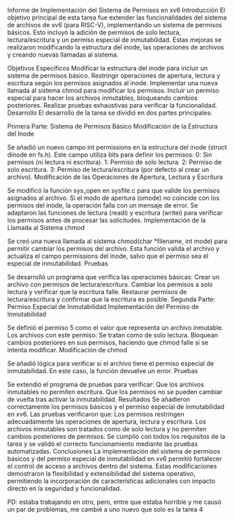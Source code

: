 Informe de Implementación del Sistema de Permisos en xv6
Introducción
El objetivo principal de esta tarea fue extender las funcionalidades del sistema de archivos de xv6 (para RISC-V), implementando un sistema de permisos básicos. Esto incluyó la adición de permisos de solo lectura, lectura/escritura y un permiso especial de inmutabilidad. Estas mejoras se realizaron modificando la estructura del inode, las operaciones de archivos y creando nuevas llamadas al sistema.

Objetivos Específicos
Modificar la estructura del inode para incluir un sistema de permisos básico.
Restringir operaciones de apertura, lectura y escritura según los permisos asignados al inode.
Implementar una nueva llamada al sistema chmod para modificar los permisos.
Incluir un permiso especial para hacer los archivos inmutables, bloqueando cambios posteriores.
Realizar pruebas exhaustivas para verificar la funcionalidad.
Desarrollo
El desarrollo de la tarea se dividió en dos partes principales:

Primera Parte: Sistema de Permisos Básico
Modificación de la Estructura del Inode

Se añadió un nuevo campo int permissions en la estructura del inode (struct dinode en fs.h).
Este campo utiliza bits para definir los permisos:
0: Sin permisos (ni lectura ni escritura).
1: Permiso de solo lectura.
2: Permiso de solo escritura.
3: Permiso de lectura/escritura (por defecto al crear un archivo).
Modificación de las Operaciones de Apertura, Lectura y Escritura

Se modificó la función sys_open en sysfile.c para que valide los permisos asignados al archivo. Si el modo de apertura (omode) no coincide con los permisos del inode, la operación falla con un mensaje de error.
Se adaptaron las funciones de lectura (readi) y escritura (writei) para verificar los permisos antes de procesar las solicitudes.
Implementación de la Llamada al Sistema chmod

Se creó una nueva llamada al sistema chmod(char *filename, int mode) para permitir cambiar los permisos del archivo.
Esta función valida el archivo y actualiza el campo permissions del inode, salvo que el permiso sea el especial de inmutabilidad.
Pruebas

Se desarrolló un programa que verifica las operaciones básicas:
Crear un archivo con permisos de lectura/escritura.
Cambiar los permisos a solo lectura y verificar que la escritura falle.
Restaurar permisos de lectura/escritura y confirmar que la escritura es posible.
Segunda Parte: Permiso Especial de Inmutabilidad
Implementación del Permiso de Inmutabilidad

Se definió el permiso 5 como el valor que representa un archivo inmutable.
Los archivos con este permiso:
Se tratan como de solo lectura.
Bloquean cambios posteriores en sus permisos, haciendo que chmod falle si se intenta modificar.
Modificación de chmod

Se añadió lógica para verificar si el archivo tiene el permiso especial de inmutabilidad. En este caso, la función devuelve un error.
Pruebas

Se extendió el programa de pruebas para verificar:
Que los archivos inmutables no permiten escritura.
Que los permisos no se pueden cambiar de vuelta tras activar la inmutabilidad.
Resultados
Se añadieron correctamente los permisos básicos y el permiso especial de inmutabilidad en xv6.
Las pruebas verificaron que:
Los permisos restringen adecuadamente las operaciones de apertura, lectura y escritura.
Los archivos inmutables son tratados como de solo lectura y no permiten cambios posteriores de permisos.
Se cumplió con todos los requisitos de la tarea y se validó el correcto funcionamiento mediante las pruebas automatizadas.
Conclusiones
La implementación del sistema de permisos básicos y del permiso especial de inmutabilidad en xv6 permitió fortalecer el control de acceso a archivos dentro del sistema. Estas modificaciones demostraron la flexibilidad y extensibilidad del sistema operativo, permitiendo la incorporación de características adicionales con impacto directo en la seguridad y funcionalidad.

PD: estaba trabajando en otro, pero, entre que estaba horrible y me causó un par de problemas, me cambié a uno nuevo que solo es la tarea 4
